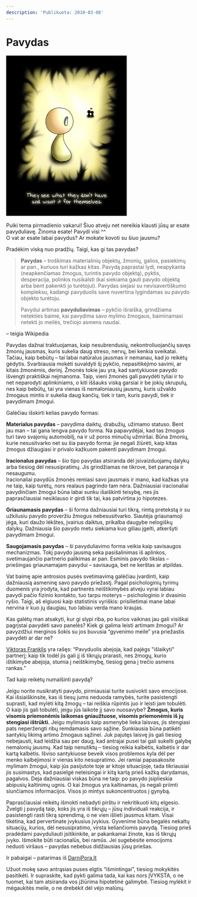 ```yaml
---
description: 'Publikuota: 2010-03-08'
---
```


# Pavydas

![](../../.gitbook/assets/thejealous_by_kylamay.jpg)

Puiki tema pirmadienio vakarui! Šiuo atveju net nereikia klausti jūsų ar esate pavyduliavę. Žinoma esate! Pavydi visi ^^  
O vat ar esate labai pavydus? Ar mokate kovoti su šiuo jausmu?

Pradėkim viską nuo pradžių. Taigi, kas gi tas pavydas?

> **Pavydas** – troškimas materialinių objektų, žmonių, galios, pasiekimų ar pan., kuriuos turi kažkas kitas. Pavydą paprastai lydi, neapykanta \(neapkenčiamas žmogus, turintis pavydo objektą\), pyktis, desperacija, polinkis nusikalsti \(kai siekiama gauti pavydo objektą arba bent pakenkti jo turėtojui\). Pavydas siejasi su nevisavertiškumo kompleksu, kadangi pavyduolis save nuvertina lygindamas su pavydo objekto turėtoju.
>
> Pavydui artimas **pavyduliavimas** – pykčio išraiška, grindžiama netekties baime, kai pavydima savo mylimo žmogaus, baiminamasi netekti jo meilės, trečiojo asmens naudai.

– teigia Wikipedia

Pavydas dažnai traktuojamas, kaip nesubrendusių, nekontroliuojančių savęs žmonių jausmas, kuris sukelia daug streso, nervų, bei kenkia sveikatai. Tačiau, kaip bebūtų – tai labai natūralus jausmas ir nemanau, kad jo reikėtų gėdytis. Svarbiausia mokėti suvaldyti šį pykčio, nepasitikėjimo savimi, ar kitais žmonėmis, derinį. Žmonės tokie jau yra, kad santykiuose pavydo išvengti praktiškai neįmanoma. Taip, vieni žmonės gali pavydėti tyliai ir to net neparodyti aplinkiniams, o kiti iššauks viską garsiai ir be jokių skrupulų, nes kaip bebūtų, tai yra vienas iš nemaloniausių jausmų, kuris užvaldo žmogaus mintis ir sukelia daug kančių, tiek ir tam, kuris pavydi, tiek ir pavydimam žmogui.

Galėčiau išskirti kelias pavydo formas:

**Materialus pavydas** – pavydima daiktų, drabužių, užimamo statuso. Bent jau man – tai gana lengva pavydo forma. Na papavydėjai, kad tas žmogus turi tavo svajonių automobilį, na ir už poros minučių užmiršai. Būna žmonių, kurie nesusitvarko net su šia pavydo forma: jie negali žiūrėti, kaip kitas žmogus džiaugiasi ir privalo kažkuom pakenti pavydimam žmogui.

**Iracionalus pavydas** – šio tipo pavydas atsiranda dėl įsivaizduojamų dalykų arba tiesiog dėl nesusipratimų. Jis grindžiamas ne tikrove, bet paranoja ir nesaugumu.  
Iracionaliai pavydūs žmonės remiasi savo jausmais ir mano, kad kažkas yra ne taip, kaip turėtų, nors realaus pagrindo tam nėra. Dažniausiai iracionaliai pavydinčiam žmogui būna labai sunku išaiškinti teisybę, nes jis paprasčiausiai nesiklauso ir girdi tik tai, kas patvirtina jo hipotezes.

**Griaunamasis pavydas** – ši forma dažniausiai turi tikrą, rimtą pretekstą ir su užkilusiu pavydo proveržiu žmogus nebesusitvarko. Siautėja griaunamoji jėga, kuri daužo lėkštes, įvairius daiktus, prikalba daugybe nelogiškų dalykų. Dažniausia šio pavydo metu siekiama kuo giliau įgelti, atkeršyti pavydimam žmogui.

**Saugojamasis pavydas** – ši pavyduliavimo forma veikia kaip savisaugos mechanizmas. Tokį pavydo jausmą seka pasišalinimas iš aplinkos, svetimaujančio partnerio palikimas ar pan. Esminis pavydo tikslas –  priešingas griaunamajam pavydui – savisauga, bet ne kerštas ar atpildas.

Vat baimę apie antrosios pusės svetimavimą galėčiau įvardinti, kaip dažniausią asmeninę savo pavydo priežastį. Pagal psichologinių tyrimų duomenis yra įrodyta, kad partnerės neištikimybės atveju vyrai labiau pavydi pačio fizinio kontakto, tuo tarpu moterys – psichologinio ir dvasinio ryšio. Taigi, aš elgiuosi kaip statistinis vyriškis: prisilietimai mane labai nervina ir kuo jų daugiau, tuo labiau verda mano kraujas.

Kas galėtų man atsakyti, kur gi slypi riba, po kurios vaikinas jau gali visiškai pagrįstai pavydėti savo panelės? Kiek gi galima leisti artimam žmogui? Ar pavyzdžiui merginos šokis su jos buvusia “gyvenimo meile” yra priežastis pavydėti ar dar ne?

[Viktoras Franklis](http://lt.wikiquote.org/wiki/Viktoras_Franklis) yra rašęs: “Pavyduolis abejoja, kad pajėgs "išlaikyti" partnerį; kaip tik todėl jis gali jį iš tikrųjų prarasti, nes žmogų, kurio ištikimybe abejoja, stumia į neištikimybę, tiesiog gena į trečio asmens rankas.”

Tad kaip reikėtų numalšinti pavydą?

Jeigu norite nusikratyti pavydo, pirmiausiai turite susivokti savo emocijose. Kai išsiaiškinsite, kas iš tiesų jums neduoda ramybės, turite pasistengti suprasti, kad mylėti kitą žmogų – tai reiškia rūpintis juo ir leisti jam tobulėti. O kaip jis gali tobulėti, jeigu jūs laikote jį savo nuosavybe? **Žmogus, kuris visomis priemonėmis laikomas gniaužtuose, visomis priemonėmis iš jų stengiasi ištrūkti.** Jeigu mylimasis kaip asmenybė lieka laisvas, jis stengiasi pats neperžengti ribų remdamasis savo sąžine. Sunkiausia būna patikėti santykių likimą artimo žmogaus sąžinei. Juk pajutęs laisvę jis gali tiesiog nebejausti, kad leidžia sau per daug, kad antrajai pusei tai gali sukelti galybę nemalonių jausmų. Kad taip nenutiktų – tiesiog reikia kalbėtis, kalbėtis ir dar kartą kalbėtis. Išviso santykiuose beveik visos problemos kyla dėl per menko kalbėjimosi ir vienas kito nesupratimo. Jei ramiai papasakosite mylimam žmogui, kaip jūs pasijutote toje ar kitoje situacijoje, tada tikriausiai jis susimastys, kad pasielgė neteisingai ir kitą kartą prieš kažką darydamas, pagalvos. Deja dažniausiai viskas būna ne taip: po pavydo įsiplieskia abipusių kaltinimų ugnis. O kai žmogus yra kaltinamas, jis negali priimti siunčiamos informacijos. Visos jo mintys sukoncentruotos į gynybą.

Paprasčiausiai reikėtų išmokti nebadyti pirštu ir nekritikuoti kitų elgesio. Žvelgti į pavydą taip, koks jis yra iš tikrųjų – jūsų individuali reakcija, ir pasistengti rasti tikrą sprendimą, o ne vien išlieti jausmus kitam. Visai tikėtina, kad pervertinate įvykusius įvykius. Gyvenime būna begalės nekaltų situacijų, kurios, dėl nesusipratimo, virsta keliančiomis pavydą. Tiesiog prieš pradėdami pavyduliauti įsitikinkite, ar pakankamai žinote, kas iš tikrųjų įvyko. Išmokite būti racionalūs, bei ramūs. Jei sugebėsite emocijoms neduoti viršaus – pavydas nebebus didžiausias jūsų priešas.

Ir pabaigai – patarimas iš [DarniPora.lt](http://darnipora.lt/)

Užuot mokę savo antrąsias puses elgtis “išmintingai”, tiesiog mokykitės pasitikėti. Ir supraskite, kad pykti galima tada, kai kas nors ĮVYKSTA, o ne tuomet, kai tam atsiranda vos įžiūrima hipotetinė galimybė. Tiesiog mylėkit ir mėgaukitės meile, o ne drebėkit dėl vėjo malūnų.

